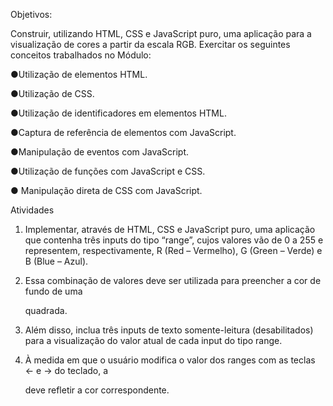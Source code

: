Objetivos:

Construir, utilizando HTML, CSS e JavaScript puro, uma aplicação para a visualização de cores a partir da escala RGB.
Exercitar os seguintes conceitos trabalhados no Módulo:


●Utilização de elementos HTML.

●Utilização de CSS.

●Utilização de identificadores em elementos HTML.

●Captura de referência de elementos com JavaScript.

●Manipulação de eventos com JavaScript.

●Utilização de funções com JavaScript e CSS.

● Manipulação direta de CSS com JavaScript.

Atividades

1. Implementar, através de HTML, CSS e JavaScript puro, uma aplicação que contenha três inputs do tipo “range”, cujos valores vão de 0 a 255 e representem, respectivamente, 
R (Red – Vermelho), G (Green – Verde) e B (Blue – Azul).

2. Essa combinação de valores deve ser utilizada para preencher a cor de fundo de uma <div> quadrada.

3. Além disso, inclua três inputs de texto somente-leitura (desabilitados) para a visualização do valor atual de cada input do tipo range.

4. À medida em que o usuário modifica o valor dos ranges com as teclas ← e → do teclado, a <div> deve refletir a cor correspondente.


